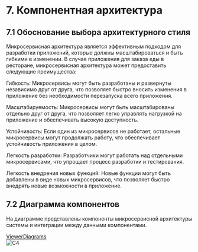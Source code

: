 # 7. Компонентная архитектура

## 7.1 Обоснование выбора архитектурного стиля
Микросервисная архитектура является эффективным подходом для разработки приложений, которые должны масштабироваться и быть гибкими в изменении. В случае приложения для  заказа еды в ресторане, микросервисная архитектура может предоставить следующие преимущества:

Гибкость: Микросервисы могут быть разработаны и развернуты независимо друг от друга, что позволяет быстро вносить изменения в приложение без необходимости перезапуска всего приложения.

Масштабируемость: Микросервисы могут быть масштабированы отдельно друг от друга, что позволяет легко управлять нагрузкой на приложение и обеспечивать высокую доступность.

Устойчивость: Если один из микросервисов не работает, остальные микросервисы могут продолжать работу, что обеспечивает устойчивость приложения в целом.

Легкость разработки: Разработчики могут работать над отдельными микросервисами, что упрощает процесс разработки и тестирования.

Легкость внедрения новых функций: Новые функции могут быть добавлены в виде новых микросервисов, что позволяет быстро внедрять новые возможности в приложение.

## 7.2 Диаграмма компонентов
На диаграмме представлены компоненты микросервисной архитектуры системы и интеграции между данными компонентами.<br>


[ViewerDiagrams](https://viewer.diagrams.net/?tags=%7B%7D&lightbox=1&highlight=0000ff&edit=_blank&layers=1&nav=1&title=%D0%A14.drawio&dark=auto#Uhttps%3A%2F%2Fdrive.google.com%2Fuc%3Fid%3D183QMieam4U3z-u8zH36BOPIHtT-7DTFB%26export%3Ddownload)<br>
![C4](images/7_CompArchi/С4.png)